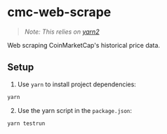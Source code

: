 # cmc-web-scrape

> _Note: This relies on [yarn2](https://yarnpkg.com/getting-started/install#per-project-install)_

Web scraping CoinMarketCap's historical price data.

## Setup

1. Use `yarn` to install project dependencies:

```bash
yarn
```

2. Use the yarn script in the `package.json`:

```bash
yarn testrun
```
